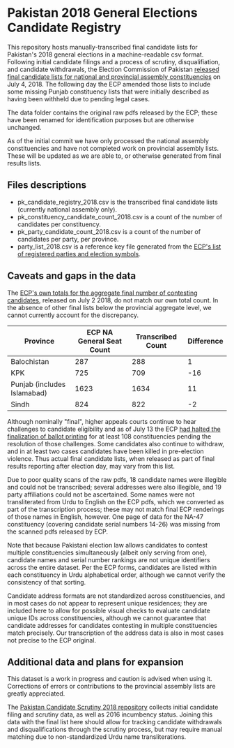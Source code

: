 # Pakistan 2018 General Elections Candidate Registry

This repository hosts manually-transcribed final candidate lists for Pakistan's 2018 general elections in a machine-readable csv format. Following initial candidate filings and a process of scrutiny, disqualifiation, and candidate withdrawals, the Election Commission of Pakistan [released final candidate lists for national and provincial assembly constituencies](https://www.ecp.gov.pk/frmGenericPage.aspx?PageID=3160) on July 4, 2018. The following day the ECP amended those lists to include some missing Punjab constituency lists that were initially described as having been withheld due to pending legal cases.

The data folder contains the original raw pdfs released by the ECP; these have been renamed for identification purposes but are otherwise unchanged.

As of the initial commit we have only processed the national assembly constituencies and have not completed work on provincial assembly lists. These will be updated as we are able to, or otherwise generated from final results lists.

## Files descriptions

* pk_candidate_registry_2018.csv is the transcribed final candidate lists (currently national assembly only).
* pk_constituency_candidate_count_2018.csv is a count of the number of candidates per constituency.
* pk_party_candidate_count_2018.csv is a count of the number of candidates per party, per province.
* party_list_2018.csv is a reference key file generated from the [ECP's list of registered parties and election symbols](https://www.ecp.gov.pk/frmGenericPage.aspx?PageID=3090).

## Caveats and gaps in the data

The [ECP's own totals for the aggregate final number of contesting candidates](https://www.ecp.gov.pk/PrintDocument.aspx?PressId=55349&type=Image), released on July 2 2018, do not match our own total count. In the absence of other final lists below the provincial aggregate level, we cannot currently account for the discrepancy.

| Province                    	| ECP NA General Seat Count 	| Transcribed Count 	| Difference 	|
|-----------------------------	|---------------------------	|-------------------	|------------	|
| Balochistan                 	| 287                       	| 288               	| 1          	|
| KPK                         	| 725                       	| 709               	| -16        	|
| Punjab (includes Islamabad) 	| 1623                      	| 1634              	| 11         	|
| Sindh                       	| 824                       	| 822               	| -2         	|

Although nominally "final", higher appeals courts continue to hear challenges to candidate eligibility and as of July 13 the ECP [had halted the finalization of ballot printing](https://tribune.com.pk/story/1756643/1-ballot-papers-108-seats-not-yet-printed/) for at least 108 constituencies pending the resolution of those challenges. Some candidates also continue to withdraw, and in at least two cases candidates have been killed in pre-election violence. Thus actual final candidate lists, when released as part of final results reporting after election day, may vary from this list.

Due to poor quality scans of the raw pdfs, 18 candidate names were illegible and could not be transcribed; several addresses were also illegible, and 19 party affiliations could not be ascertained. Some names were not transliterated from Urdu to English on the ECP pdfs, which we converted as part of the transcription process; these may not match final ECP renderings of those names in English, however. One page of data for the NA-47 constituency (covering candidate serial numbers 14-26) was missing from the scanned pdfs released by ECP.

Note that because Pakistani election law allows candidates to contest multiple constituencies simultaneously (albeit only serving from one), candidate names and serial number rankings are not unique identifiers across the entire dataset. Per the ECP forms, candidates are listed within each constituency in Urdu alphabetical order, although we cannot verify the consistency of that sorting.

Candidate address formats are not standardized across constituencies, and in most cases do not appear to represent unique residences; they are included here to allow for possible visual checks to evaluate candidate unique IDs across constituencies, although we cannot guarantee that candidate addresses for candidates contesting in multiple constituencies match precisely. Our transcription of the address data is also in most cases not precise to the ECP original.

## Additional data and plans for expansion

This dataset is a work in progress and caution is advised when using it. Corrections of errors or contributions to the provincial assembly lists are greatly appreciated.

The [Pakistan Candidate Scrutiny 2018 repository](https://github.com/colincookman/pakistan_candidate_scrutiny_18) collects initial candidate filing and scrutiny data, as well as 2016 incumbency status. Joining this data with the final list here should allow for tracking candidate withdrawals and disqualifications through the scrutiny process, but may require manual matching due to non-standardized Urdu name transliterations.

